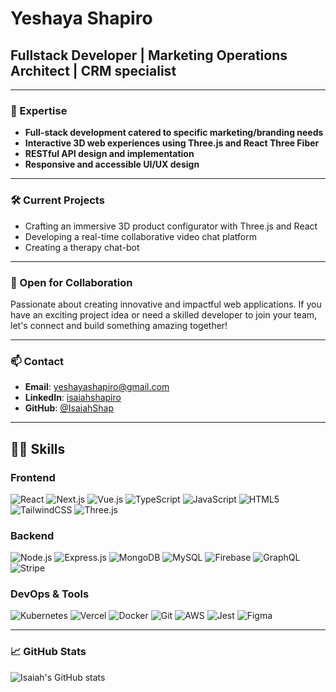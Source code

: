 # Yeshaya Shapiro
## Fullstack Developer | Marketing Operations Architect | CRM specialist

---

### 🚀 Expertise
- **Full-stack development catered to specific marketing/branding needs**
- **Interactive 3D web experiences using Three.js and React Three Fiber**
- **RESTful API design and implementation**
- **Responsive and accessible UI/UX design**

---

### 🛠️ Current Projects
- Crafting an immersive 3D product configurator with Three.js and React
- Developing a real-time collaborative video chat platform
- Creating a therapy chat-bot

---

### 💼 Open for Collaboration
Passionate about creating innovative and impactful web applications. If you have an exciting project idea or need a skilled developer to join your team, let's connect and build something amazing together!

---

### 📫 Contact
- **Email**: [yeshayashapiro@gmail.com](mailto:yeshayashapiro@gmail.com)
- **LinkedIn**: [isaiahshapiro](https://www.linkedin.com/in/isaiahshapiro)
- **GitHub**: [@IsaiahShap](https://github.com/IsaiahShap)

---

## 👨‍💻 Skills

### Frontend
![React](https://img.shields.io/badge/-React-61DAFB?style=flat-square&logo=react&logoColor=black)
![Next.js](https://img.shields.io/badge/-Next.js-000000?style=flat-square&logo=next.js&logoColor=white)
![Vue.js](https://img.shields.io/badge/-Vue.js-4FC08D?style=flat-square&logo=vue.js&logoColor=white)
![TypeScript](https://img.shields.io/badge/-TypeScript-3178C6?style=flat-square&logo=typescript&logoColor=white)
![JavaScript](https://img.shields.io/badge/-JavaScript-F7DF1E?style=flat-square&logo=javascript&logoColor=black)
![HTML5](https://img.shields.io/badge/-HTML5-E34F26?style=flat-square&logo=html5&logoColor=white)
![TailwindCSS](https://img.shields.io/badge/-TailwindCSS-38B2AC?style=flat-square&logo=tailwind-css&logoColor=white)
![Three.js](https://img.shields.io/badge/-Three.js-000000?style=flat-square&logo=three.js&logoColor=white)

### Backend
![Node.js](https://img.shields.io/badge/-Node.js-339933?style=flat-square&logo=node.js&logoColor=white)
![Express.js](https://img.shields.io/badge/-Express.js-000000?style=flat-square&logo=express&logoColor=white)
![MongoDB](https://img.shields.io/badge/-MongoDB-47A248?style=flat-square&logo=mongodb&logoColor=white)
![MySQL](https://img.shields.io/badge/-MySQL-4479A1?style=flat-square&logo=mysql&logoColor=white)
![Firebase](https://img.shields.io/badge/-Firebase-FFCA28?style=flat-square&logo=firebase&logoColor=white)
![GraphQL](https://img.shields.io/badge/-GraphQL-E10098?style=flat-square&logo=graphql&logoColor=white)
![Stripe](https://img.shields.io/badge/-Stripe-008CDD?style=flat-square&logo=stripe&logoColor=white)

### DevOps & Tools
![Kubernetes](https://img.shields.io/badge/-Kubernetes-326CE5?style=flat-square&logo=kubernetes&logoColor=white)
![Vercel](https://img.shields.io/badge/-Vercel-000000?style=flat-square&logo=vercel&logoColor=white)
![Docker](https://img.shields.io/badge/-Docker-2496ED?style=flat-square&logo=docker&logoColor=white)
![Git](https://img.shields.io/badge/-Git-F05032?style=flat-square&logo=git&logoColor=white)
![AWS](https://img.shields.io/badge/-AWS-232F3E?style=flat-square&logo=amazon-aws&logoColor=white)
![Jest](https://img.shields.io/badge/-Jest-C21325?style=flat-square&logo=jest&logoColor=white)
![Figma](https://img.shields.io/badge/-Figma-F24E1E?style=flat-square&logo=figma&logoColor=white)

---

### 📈 GitHub Stats
![Isaiah's GitHub stats](https://github-readme-stats.vercel.app/api?username=Isaiahshap&show_icons=true&theme=radical)

